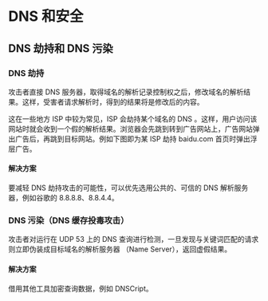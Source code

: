 # DNS 和安全

## DNS 劫持和 DNS 污染
### DNS 劫持
攻击者直接 DNS 服务器，取得域名的解析记录控制权之后，修改域名的解析结果。这样，受害者请求解析时，得到的结果将是修改后的内容。

这在一些地方 ISP 中较为常见，ISP 会劫持某个域名的 DNS 。这样，用户访问该网站时就会收到一个假的解析结果。浏览器会先跳到转到广告网站上，广告网站弹出广告后，再跳到目标网站。例如下图即为某 ISP 劫持 baidu.com 首页时弹出浮层广告。
#### 解决方案
要减轻 DNS 劫持攻击的可能性，可以优先选用公共的、可信的 DNS 解析服务器，例如谷歌的 8.8.8.8、8.8.4.4。
### DNS 污染（DNS 缓存投毒攻击）
攻击者对运行在 UDP 53 上的 DNS 查询进行检测，一旦发现与关键词匹配的请求则立即伪装成目标域名的解析服务器 （Name Server），返回虚假结果。
#### 解决方案
借用其他工具加密查询数据，例如 DNSCript。
